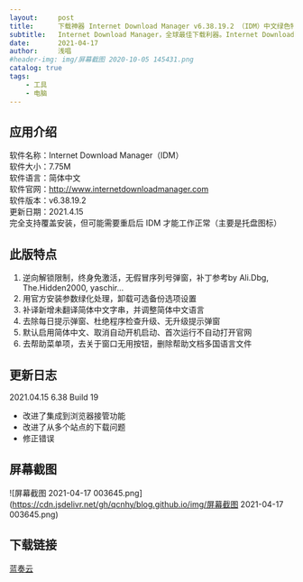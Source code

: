 ```yaml
---
layout:     post
title:      下载神器 Internet Download Manager v6.38.19.2 （IDM）中文绿色特别版(4.15更新)
subtitle:   Internet Download Manager，全球最佳下载利器。Internet Download Manager (简称IDM) 是一款Windows 平台功能强大的多线程下载工具，国外非常受欢迎。支持断点续传，支持嗅探视频音频，接管所有浏览器，具有站点抓取、批量下载队列、计划任务下载，自动识别文件名、静默下载、网盘下载支持等功能。
date:       2021-04-17
author:     浅唱
#header-img: img/屏幕截图 2020-10-05 145431.png
catalog: true
tags:
    - 工具
    - 电脑
---
```



## 应用介绍
软件名称：Internet Download Manager（IDM）  
软件大小：7.75M  
软件语言：简体中文  
软件官网：http://www.internetdownloadmanager.com  
软件版本：v6.38.19.2  
更新日期：2021.4.15  
完全支持覆盖安装，但可能需要重启后 IDM 才能工作正常（主要是托盘图标）  


## 此版特点
1. 逆向解锁限制，终身免激活，无假冒序列号弹窗，补丁参考by Ali.Dbg, The.Hidden2000, yaschir...
2. 用官方安装参数绿化处理，卸载可选备份选项设置
3. 补译新增未翻译简体中文字串，并调整简体中文语言
4. 去除每日提示弹窗、杜绝程序检查升级、无升级提示弹窗
5. 默认启用简体中文、取消自动开机启动、首次运行不自动打开官网
6. 去帮助菜单项，去关于窗口无用按钮，删除帮助文档多国语言文件

## 更新日志
2021.04.15 6.38 Build 19  
* 改进了集成到浏览器接管功能  
* 改进了从多个站点的下载问题  
* 修正错误  

## 屏幕截图
![屏幕截图 2021-04-17 003645.png](https://cdn.jsdelivr.net/gh/qcnhy/blog.github.io/img/屏幕截图 2021-04-17 003645.png)

## 下载链接
[蓝奏云](https://wwx.lanzoui.com/i2FwBo75m8b)  

